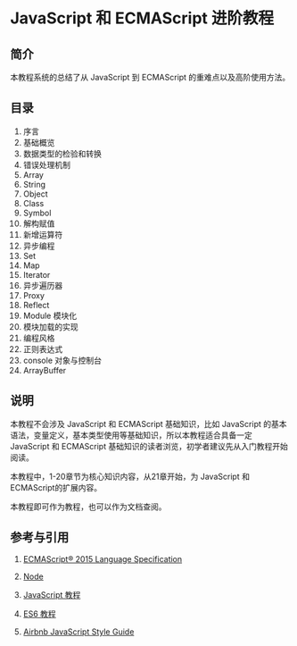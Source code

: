 # JavaScript 和 ECMAScript 进阶教程



## 简介

本教程系统的总结了从 JavaScript 到 ECMAScript 的重难点以及高阶使用方法。



## 目录

1. 序言
2. 基础概览
3. 数据类型的检验和转换
4. 错误处理机制
5. Array
6. String
7. Object
8. Class
9. Symbol
10. 解构赋值
11. 新增运算符
12. 异步编程
13. Set
14. Map
15. Iterator
16. 异步遍历器
17. Proxy
18. Reflect
19. Module 模块化
20. 模块加载的实现
21. 编程风格
22. 正则表达式
23. console 对象与控制台
24. ArrayBuffer



## 说明

本教程不会涉及 JavaScript 和 ECMAScript 基础知识，比如 JavaScript 的基本语法，变量定义，基本类型使用等基础知识，所以本教程适合具备一定 JavaScript 和 ECMAScript 基础知识的读者浏览，初学者建议先从入门教程开始阅读。

本教程中，1-20章节为核心知识内容，从21章开始，为 JavaScript 和 ECMAScript的扩展内容。

本教程即可作为教程，也可以作为文档查阅。



## 参考与引用

1. [ECMAScript® 2015 Language Specification](https://262.ecma-international.org/6.0/)

2. [Node](https://nodejs.org/en/docs/)

3. [JavaScript 教程](https://wangdoc.com/javascript/)

4. [ES6 教程](https://wangdoc.com/es6/index.html)

5. [Airbnb JavaScript Style Guide](https://github.com/airbnb/javascript)

    

